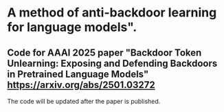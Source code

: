 # A method of anti-backdoor learning for language models".
Code for AAAI 2025 paper "Backdoor Token Unlearning:  Exposing and Defending Backdoors in Pretrained Language Models"
https://arxiv.org/abs/2501.03272
---
The code will be updated after the paper is published.
